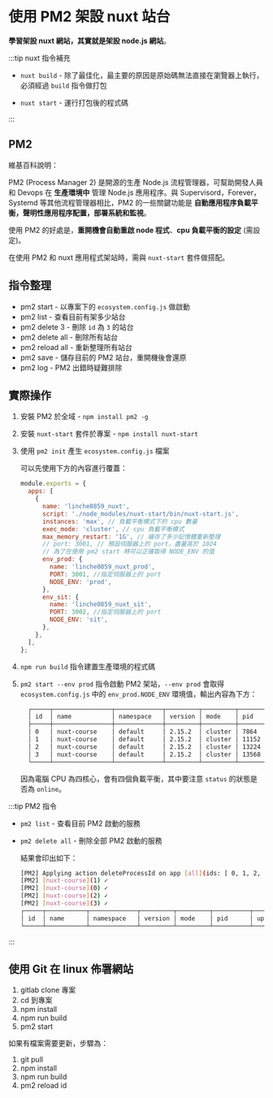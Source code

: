 # 使用 PM2 架設 nuxt 站台

**學習架設 nuxt 網站，其實就是架設 node.js 網站**。

:::tip nuxt 指令補充

- `nuxt build` - 除了最佳化，最主要的原因是原始碼無法直接在瀏覽器上執行，必須經過 `build` 指令做打包

- `nuxt start` - 運行打包後的程式碼

:::

## PM2

維基百科說明：

PM2 (Process Manager 2) 是開源的生產 Node.js 流程管理器，可幫助開發人員和 Devops 在 **生產環境中** 管理 Node.js 應用程序。與 Supervisord，Forever，Systemd 等其他流程管理器相比，PM2 的一些關鍵功能是 **自動應用程序負載平衡，聲明性應用程序配置，部署系統和監視**。

使用 PM2 的好處是，**重開機會自動重啟 node 程式**、**cpu 負載平衡的設定** (需設定)。

在使用 PM2 和 nuxt 應用程式架站時，需與 `nuxt-start` 套件做搭配。

## 指令整理

- pm2 start - 以專案下的 `ecosystem.config.js` 做啟動
- pm2 list - 查看目前有架多少站台
- pm2 delete 3 - 刪除 `id` 為 `3` 的站台
- pm2 delete all - 刪除所有站台
- pm2 reload all - 重新整理所有站台
- pm2 save - 儲存目前的 PM2 站台，重開機後會還原
- pm2 log - PM2 出錯時疑難排除

## 實際操作

1. 安裝 PM2 於全域 - `npm install pm2 -g`
1. 安裝 `nuxt-start` 套件於專案 - `npm install nuxt-start`
1. 使用 `pm2 init` 產生 `ecosystem.config.js` 檔案

   可以先使用下方的內容進行覆蓋：

   ```js
   module.exports = {
     apps: [
       {
         name: 'linche0859_nuxt',
         script: './node_modules/nuxt-start/bin/nuxt-start.js',
         instances: 'max', // 負載平衡模式下的 cpu 數量
         exec_mode: 'cluster', // cpu 負載平衡模式
         max_memory_restart: '1G', // 緩存了多少記憶體重新整理
         // port: 3001, // 預設伺服器上的 port，盡量高於 1024
         // 為了在使用 pm2 start 時可以正確取得 NODE_ENV 的值
         env_prod: {
           name: 'linche0859_nuxt_prod',
           PORT: 3001, //指定伺服器上的 port
           NODE_ENV: 'prod',
         },
         env_sit: {
           name: 'linche0859_nuxt_sit',
           PORT: 3002, //指定伺服器上的 port
           NODE_ENV: 'sit',
         },
       },
     ],
   };
   ```

1. `npm run build` 指令建置生產環境的程式碼
1. `pm2 start --env prod` 指令啟動 PM2 架站，`--env prod` 會取得 `ecosystem.config.js` 中的 `env_prod.NODE_ENV` 環境值，輸出內容為下方：

   ```bash
     ┌─────┬────────────────┬─────────────┬─────────┬─────────┬──────────┬────────┬──────┬───────────┬──────────┬──────────┬──────────┬──────────┐
     │ id  │ name           │ namespace   │ version │ mode    │ pid      │ uptime │ ↺    │ status    │ cpu      │ mem      │ user     │ watching │
     ├─────┼────────────────┼─────────────┼─────────┼─────────┼──────────┼────────┼──────┼───────────┼──────────┼──────────┼──────────┼──────────┤
     │ 0   │ nuxt-course    │ default     │ 2.15.2  │ cluster │ 7864     │ 2m     │ 0    │ online    │ 0%       │ 60.2mb   │ User     │ disabled │
     │ 1   │ nuxt-course    │ default     │ 2.15.2  │ cluster │ 11152    │ 2m     │ 0    │ online    │ 0%       │ 60.0mb   │ User     │ disabled │
     │ 2   │ nuxt-course    │ default     │ 2.15.2  │ cluster │ 13224    │ 2m     │ 0    │ online    │ 0%       │ 60.6mb   │ User     │ disabled │
     │ 3   │ nuxt-course    │ default     │ 2.15.2  │ cluster │ 13568    │ 2m     │ 0    │ online    │ 0%       │ 61.9mb   │ User     │ disabled │
     └─────┴────────────────┴─────────────┴─────────┴─────────┴──────────┴────────┴──────┴───────────┴──────────┴──────────┴──────────┴──────────┘
   ```

   因為電腦 CPU 為四核心，會有四個負載平衡，其中要注意 `status` 的狀態是否為 `online`。

:::tip PM2 指令

- `pm2 list` - 查看目前 PM2 啟動的服務
- `pm2 delete all` - 刪除全部 PM2 啟動的服務

  結果會印出如下：

  ```bash
  [PM2] Applying action deleteProcessId on app [all](ids: [ 0, 1, 2, 3 ])
  [PM2] [nuxt-course](1) ✓
  [PM2] [nuxt-course](0) ✓
  [PM2] [nuxt-course](2) ✓
  [PM2] [nuxt-course](3) ✓
  ┌─────┬───────────┬─────────────┬─────────┬─────────┬──────────┬────────┬──────┬───────────┬──────────┬──────────┬──────────┬──────────┐
  │ id  │ name      │ namespace   │ version │ mode    │ pid      │ uptime │ ↺    │ status    │ cpu      │ mem      │ user     │ watching │
  └─────┴───────────┴─────────────┴─────────┴─────────┴──────────┴────────┴──────┴───────────┴──────────┴──────────┴──────────┴──────────┘
  ```

:::

## 使用 Git 在 linux 佈署網站

1. gitlab clone 專案
1. cd 到專案
1. npm install
1. npm run build
1. pm2 start

如果有檔案需要更新，步驟為：

1. git pull
1. npm install
1. npm run build
1. pm2 reload id
